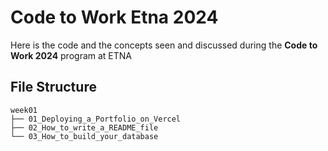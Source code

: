 # Code to Work Etna 2024

Here is the code and  the concepts seen and discussed during the **Code to Work 2024** program at ETNA


## File Structure
```
week01
├── 01_Deploying_a_Portfolio_on_Vercel
├── 02_How_to_write_a_README_file
└── 03_How_to_build_your_database
```